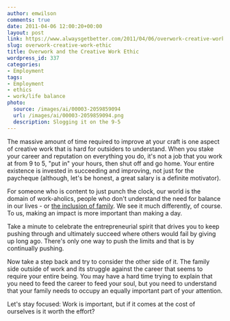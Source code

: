 ```yaml
---
author: emwilson
comments: true
date: 2011-04-06 12:00:20+00:00
layout: post
link: https://www.alwaysgetbetter.com/2011/04/06/overwork-creative-work-ethic/
slug: overwork-creative-work-ethic
title: Overwork and the Creative Work Ethic
wordpress_id: 337
categories:
- Employment
tags:
- Employment
- ethics
- work/life balance
photo:
  source: /images/ai/00003-2059859094
  url: /images/ai/00003-2059859094.png
  description: Slogging it on the 9-5
---
```


The massive amount of time required to improve at your craft is one aspect of creative work that is hard for outsiders to understand. When you stake your career and reputation on everything you do, it's not a job that you work at from 9 to 5, "put in" your hours, then shut off and go home. Your entire existence is invested in succeeding and improving, not just for the paycheque (although, let's be honest, a great salary is a definite motivator).

For someone who is content to just punch the clock, our world is the domain of work-aholics, people who don't understand the need for balance in our lives - or [the inclusion of family](/blog/2008/02/18/programming-doesnt-mix-with-family/). We see it much differently, of course. To us, making an impact is more important than making a day.

Take a minute to celebrate the entrepreneurial spirit that drives you to keep pushing through and ultimately succeed where others would fail by giving up long ago. There's only one way to push the limits and that is by continually pushing.

Now take a step back and try to consider the other side of it. The family side outside of work and its struggle against the career that seems to require your entire being. You may have a hard time trying to explain that you need to feed the career to feed your soul, but you need to understand that your family needs to occupy an equally important part of your attention.

Let's stay focused: Work is important, but if it comes at the cost of ourselves is it worth the effort?

